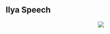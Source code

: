 
## Ilya Speech

<p align="center">
  <img src="https://github.com/grensen/ml24/blob/main/ilya_speech.mp4">
</p>
